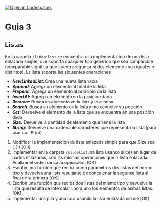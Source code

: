[![Open in Codespaces](https://classroom.github.com/assets/launch-codespace-f4981d0f882b2a3f0472912d15f9806d57e124e0fc890972558857b51b24a6f9.svg)](https://classroom.github.com/open-in-codespaces?assignment_repo_id=10750718)
# Guia 3
## Listas

En la carpeta `/linkedlist` se encuentra una implementación de una lista enlazada simple, que soporta cualquier tipo genérico que sea comparable (comparable significa que puedo preguntar si dos elementos son iguales o distintos). La lista soporta las siguientes operaciones
- **_NewLinkedList:_** Crea una nueva lista vacía
- **_Append:_** Agrega un elemento al final de la lista
- **_Prepend:_** Agrega un elemento al principio de la lista
- **_InsertAt:_** Agrega un elemento en la posición dada
- **_Remove:_** Busca un elemento en la lista y lo elimina
- **_Search:_** Busca un elemento en la lista y me devuelve su posición
- **_Get:_** Devuelve el elemento de la lista que se encuentra en una posición dada
- **_Size:_** Devuelve la cantidad de elemento que tiene la lista
- **_String:_** Devuelve una cadena de caracteres que representa la lista (para usar con Print)
1. Modificar la implementacion de lista enlazada simple para que Size sea O(1) [OK]
2. Implementar en la carpeta `/slicelist`una lista usando slices en lugar de nodos enlazados, con las mismas operaciones que la lista enlazada. Analizar el orden de cada operación. [OK]
3. Escribir una función que reciba como parámetros dos listas del mismo tipo y devuelva una lista resultante de concatenar la segunda lista al final de la primera [OK]
4. Escribir una función que reciba dos listas del mismo tipo y devuelva la lista que resulta de intercalar uno a uno los elementos de ambas listas. [OK] 
5. Implementar una pila y una cola usando la lista enlazada simple [OK]